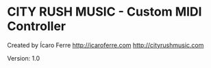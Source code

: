 # CITY RUSH MUSIC - Custom MIDI Controller #
Created by Ícaro Ferre
http://icaroferre.com
http://cityrushmusic.com

Version: 1.0
